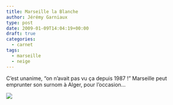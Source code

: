 ```yaml
---
title: Marseille la Blanche
author: Jérémy Garniaux
type: post
date: 2009-01-09T14:04:19+00:00
draft: true
categories:
  - carnet
tags:
  - marseille
  - neige
---
```


C’est unanime, “on n’avait pas vu ça depuis 1987 !” Mar­seille peut emprunter son surnom à Alger, pour l’oc­ca­sion… 

![](marseille_la_blanche.jpg)